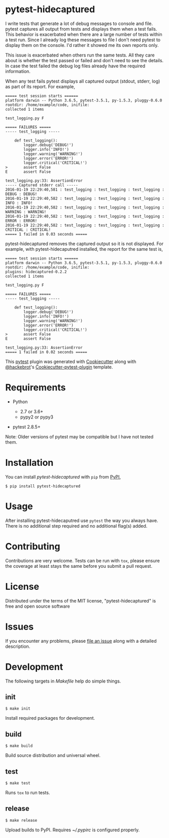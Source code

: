 # pytest-hidecaptured

I write tests that generate a lot of debug messages to console and file.
pytest captures all output from tests and displays them when a test fails.
This behavior is exacerbated when there are a large number of tests within a
test run. Since I already log these messages to file I don't need pytest to
display them on the console. I'd rather it showed me its own reports only.

This issue is exacerbated when others run the same tests. All they care about
is whether the test passed or failed and don't need to see the details. In case
the test failed the debug log files already have the required information.

When any test fails pytest displays all captured output (stdout, stderr, log)
as part of its report. For example,

    ===== test session starts ======
    platform darwin -- Python 3.6.5, pytest-3.5.1, py-1.5.3, pluggy-0.6.0
    rootdir: /home/example/code, inifile:
    collected 1 items

    test_logging.py F

    ===== FAILURES =====
    ----- test_logging -----

        def test_logging():
            logger.debug('DEBUG!')
            logger.info('INFO!')
            logger.warning('WARNING!')
            logger.error('ERROR!')
            logger.critical('CRITICAL!')
    >       assert False
    E       assert False

    test_logging.py:33: AssertionError
    ----- Captured stderr call -----
    2016-01-19 22:29:40,581 : test_logging : test_logging : test_logging : DEBUG : DEBUG!
    2016-01-19 22:29:40,582 : test_logging : test_logging : test_logging : INFO : INFO!
    2016-01-19 22:29:40,582 : test_logging : test_logging : test_logging : WARNING : WARNING!
    2016-01-19 22:29:40,582 : test_logging : test_logging : test_logging : ERROR : ERROR!
    2016-01-19 22:29:40,582 : test_logging : test_logging : test_logging : CRITICAL : CRITICAL!
    ===== 1 failed in 0.03 seconds =====

pytest-hidecaptured removes the captured output so it is not displayed. For
example, with pytest-hidecaputred installed, the report for the same test is,

    ===== test session starts ======
    platform darwin -- Python 3.6.5, pytest-3.5.1, py-1.5.3, pluggy-0.6.0
    rootdir: /home/example/code, inifile:
    plugins: hidecaptured-0.2.2
    collected 1 items

    test_logging.py F

    ===== FAILURES =====
    ----- test_logging -----

        def test_logging():
            logger.debug('DEBUG!')
            logger.info('INFO!')
            logger.warning('WARNING!')
            logger.error('ERROR!')
            logger.critical('CRITICAL!')
    >       assert False
    E       assert False

    test_logging.py:33: AssertionError
    ===== 1 failed in 0.02 seconds =====

This [pytest](https://github.com/pytest-dev/pytest) plugin was generated with
[Cookiecutter](https://github.com/audreyr/cookiecutter) along with
[@hackebrot](https://github.com/hackebrot)'s
[Cookiecutter-pytest-plugin](https://github.com/pytest-dev/cookiecutter-pytest-plugin)
template.


# Requirements

* Python

    * 2.7 or 3.6+
    * pypy2 or pypy3

* pytest 2.8.5+

Note: Older versions of pytest may be compatible but I have not tested them.

# Installation

You can install *pytest-hidecaptured* with ``pip`` from [PyPI](https://pypi.org/),

    $ pip install pytest-hidecaptured

# Usage

After installing pytest-hidecaputred use ``pytest`` the way you always have.
There is no additional step required and no additional flag(s) added.

# Contributing

Contributions are very welcome. Tests can be run with ``tox``, please ensure
the coverage at least stays the same before you submit a pull request.

# License

Distributed under the terms of the MIT license, "pytest-hidecaptured" is free
and open source software

# Issues

If you encounter any problems, please
[file an issue](https://github.com/codeghar/pytest-hidecaptured/issues)
along with a detailed description.

# Development

The following targets in *Makefile* help do simple things.

## init

    $ make init

Install required packages for development.

## build

    $ make build

Build source distribution and universal wheel.

## test

    $ make test

Runs ``tox`` to run tests.

## release

    $ make release

Upload builds to PyPI. Requires *~/.pypirc* is configured properly.
